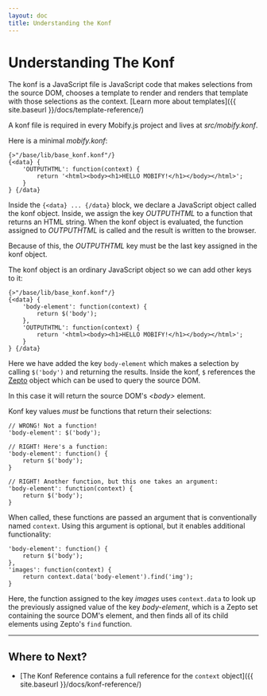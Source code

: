 ```yaml
---
layout: doc
title: Understanding the Konf 
---
```


# Understanding The Konf

The konf is a JavaScript file  is JavaScript code that makes selections from the source
DOM, chooses a template to render and renders that template with those
selections as the context. [Learn more about
templates]({{ site.baseurl }}/docs/template-reference/)

A konf file is required in every Mobify.js project and lives at
_src/mobify.konf_.

Here is a minimal _mobify.konf_:

    {>"/base/lib/base_konf.konf"/}
    {<data} {
        'OUTPUTHTML': function(context) {
            return '<html><body><h1>HELLO MOBIFY!</h1></body></html>';
        }
    } {/data}

Inside the `{<data} ... {/data}` block, we declare a JavaScript object
called the konf object. Inside, we assign the key _OUTPUTHTML_ to a
function that returns an HTML string. When the konf object is
evaluated, the function assigned to _OUTPUTHTML_ is called and the
result is written to the browser.

Because of this, the _OUTPUTHTML_ key must be the last key assigned in
the konf object.

The konf object is an ordinary JavaScript object so we can add other keys 
to it:

    {>"/base/lib/base_konf.konf"/}
    {<data} {
        'body-element': function(context) {
            return $('body');
        },
        'OUTPUTHTML': function(context) {
            return '<html><body><h1>HELLO MOBIFY!</h1></body></html>';
        }
    } {/data}

Here we have added the key `body-element` which makes a selection by
calling `$('body')` and returning the results. Inside the konf, `$` 
references the [Zepto](http://zeptojs.com/) object which can be used 
to query the source DOM.

In this case it will return the source DOM's _&lt;body&gt;_ element.

Konf key values _must_ be functions that return their selections:

    // WRONG! Not a function!
    'body-element': $('body');

    // RIGHT! Here's a function:
    'body-element': function() {
        return $('body');
    }

    // RIGHT! Another function, but this one takes an argument:
    'body-element': function(context) {
        return $('body');
    }

When called, these functions are passed an argument that is 
conventionally named `context`. Using this argument is optional, but
it enables additional functionality:

    'body-element': function() {
        return $('body');
    },
    'images': function(context) {
        return context.data('body-element').find('img');
    }
    
Here, the function assigned to the key _images_ uses `context.data`
to look up the previously assigned value of the key _body-element_, 
which is a Zepto set containing the source DOM's _<body>_ element, 
and then finds all of its child _<img>_ elements using Zepto's 
`find` function.

---

## Where to Next?

* [The Konf Reference contains a full reference for the `context` object]({{ site.baseurl }}/docs/konf-reference/)
